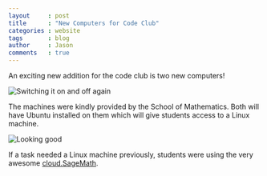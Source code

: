 ```yaml
---
layout     : post
title      : "New Computers for Code Club"
categories : website
tags       : blog
author     : Jason
comments   : true
---
```


An exciting new addition for the code club is two new computers!

![Switching it on and off again](/res/blog_pics/newcomp.jpg)

The machines were kindly provided by the School of Mathematics.
Both will have Ubuntu installed on them which will give students access to a Linux machine.

![Looking good](/res/blog_pics/installubuntu.jpg)

If a task needed a Linux machine previously, students were using the very awesome [cloud.SageMath](https://cloud.sagemath.com/).

